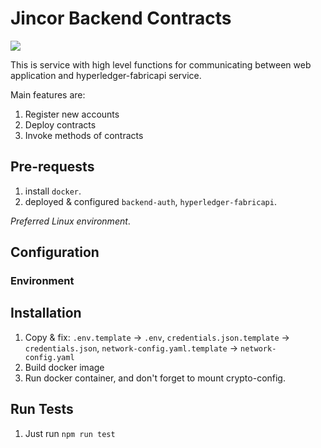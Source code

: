 # Jincor Backend Contracts
![](https://travis-ci.org/JincorTech/hyperledger-fabricapi.svg?branch=master)

This is service with high level functions for communicating between web application and hyperledger-fabricapi service.

Main features are:

1. Register new accounts
2. Deploy contracts
3. Invoke methods of contracts

## Pre-requests

1. install `docker`.
1. deployed & configured `backend-auth`, `hyperledger-fabricapi`.

*Preferred Linux environment*.


## Configuration

### Environment

## Installation

1. Copy & fix: `.env.template` -> `.env`, `credentials.json.template` -> `credentials.json`, `network-config.yaml.template` -> `network-config.yaml`
1. Build docker image
1. Run docker container, and don't forget to mount crypto-config.

## Run Tests

1. Just run `npm run test`

